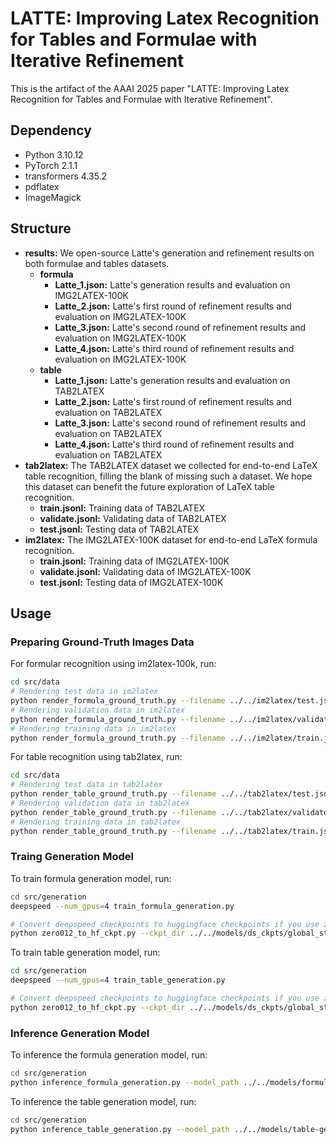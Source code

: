 # LATTE: Improving Latex Recognition for Tables and Formulae with Iterative Refinement
This is the artifact of the AAAI 2025 paper "LATTE: Improving Latex Recognition for Tables and Formulae with Iterative Refinement".

## Dependency
* Python 3.10.12
* PyTorch 2.1.1
* transformers 4.35.2
* pdflatex
* ImageMagick

## Structure
* **results:** We open-source Latte's generation and refinement results on both formulae and tables datasets.
    * **formula**
        * **Latte_1.json:** Latte's generation results and evaluation on IMG2LATEX-100K
        * **Latte_2.json:** Latte's first round of refinement results and evaluation on IMG2LATEX-100K
        * **Latte_3.json:** Latte's second round of refinement results and evaluation on IMG2LATEX-100K
        * **Latte_4.json:** Latte's third round of refinement results and evaluation on IMG2LATEX-100K
    * **table**
        * **Latte_1.json:** Latte's generation results and evaluation on TAB2LATEX
        * **Latte_2.json:** Latte's first round of refinement results and evaluation on TAB2LATEX
        * **Latte_3.json:** Latte's second round of refinement results and evaluation on TAB2LATEX
        * **Latte_4.json:** Latte's third round of refinement results and evaluation on TAB2LATEX
* **tab2latex:** The TAB2LATEX dataset we collected for end-to-end LaTeX table recognition, filling the blank of missing such a dataset. We hope this dataset can benefit the future exploration of LaTeX table recognition.
    * **train.jsonl:** Training data of TAB2LATEX
    * **validate.jsonl:** Validating data of TAB2LATEX
    * **test.jsonl:** Testing data of TAB2LATEX
* **im2latex:** The IMG2LATEX-100K dataset for end-to-end LaTeX formula recognition.
    * **train.jsonl:** Training data of IMG2LATEX-100K
    * **validate.jsonl:** Validating data of IMG2LATEX-100K
    * **test.jsonl:** Testing data of IMG2LATEX-100K


## Usage

### Preparing Ground-Truth Images Data
For formular recognition using im2latex-100k, run:
```bash
cd src/data
# Rendering test data in im2latex
python render_formula_ground_truth.py --filename ../../im2latex/test.jsonl --output_dir ../../im2latex/test/ --image_width 1344 --image_height 224 --dpi 240 --base_tmp_dir /tmp/ --pad
# Rendering validation data in im2latex
python render_formula_ground_truth.py --filename ../../im2latex/validate.jsonl --output_dir ../../im2latex/validte/ --image_width 1344 --image_height 224 --dpi 240 --base_tmp_dir /tmp/ --pad
# Rendering training data in im2latex
python render_formula_ground_truth.py --filename ../../im2latex/train.jsonl --output_dir ../../im2latex/train/ --image_width 1344 --image_height 224 --dpi 240 --base_tmp_dir /tmp/ --pad
```

For table recognition using tab2latex, run:
```bash
cd src/data
# Rendering test data in tab2latex
python render_table_ground_truth.py --filename ../../tab2latex/test.jsonl --output_dir ../../tab2latex/test/ --image_width 1344 --image_height 672 --dpi 160 --base_tmp_dir /tmp/ --pad
# Rendering validation data in tab2latex
python render_table_ground_truth.py --filename ../../tab2latex/validate.jsonl --output_dir ../../tab2latex/validte/ --image_width 1344 --image_height 672 --dpi 160 --base_tmp_dir /tmp/ --pad
# Rendering training data in tab2latex
python render_table_ground_truth.py --filename ../../tab2latex/train.jsonl --output_dir ../../tab2latex/train/ --image_width 1344 --image_height 672 --dpi 160 --base_tmp_dir /tmp/ --pad
```

### Traing Generation Model
To train formula generation model, run:
```bash
cd src/generation
deepspeed --num_gpus=4 train_formula_generation.py

# Convert deepspeed checkpoints to huggingface checkpoints if you use zero0, zero1 or zero2. Using the script provided by deepspeed if you use zero3.
python zero012_to_hf_ckpt.py --ckpt_dir ../../models/ds_ckpts/global_stepXXX/ --output_dir ../../models/formula-generation --image_width 1344 --image_height 224
```

To train table generation model, run:
```bash
cd src/generation
deepspeed --num_gpus=4 train_table_generation.py

# Convert deepspeed checkpoints to huggingface checkpoints if you use zero0, zero1 or zero2. Using the script provided by deepspeed if you use zero3.
python zero012_to_hf_ckpt.py --ckpt_dir ../../models/ds_ckpts/global_stepXXX/ --output_dir ../../models/table-generation --image_width 1344 --image_height 672
```

### Inference Generation Model
To inference the formula generation model, run:
```bash
cd src/generation
python inference_formula_generation.py --model_path ../../models/formula-generation --input_path ../../im2latex/test.jsonl --image_dir ../../im2latex/test/ --output_path ../../results/formula/Latte_1.json
```

To inference the table generation model, run:
```bash
cd src/generation
python inference_table_generation.py --model_path ../../models/table-generation --input_path ../../tab2latex/test.jsonl --image_dir ../../tab2latex/test/ --output_path ../../results/table/Latte_1.json
```
